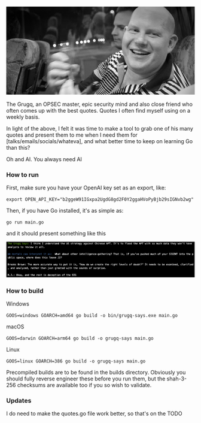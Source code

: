 

![](img/thegrugq.jpg)

The Grugq, an OPSEC master, epic security mind and also close friend who often comes up with the best quotes. Quotes I often find myself using on a weekly basis. 

In light of the above, I felt it was time to make a tool to grab one of his many quotes and present them to me when I need them for [talks/emails/socials/whateva], and what better time to keep on learning Go than this?

Oh and AI. You always need AI

### How to run

First, make sure you have your OpenAI key set as an export, like:

```
export OPEN_API_KEY="b2ggeW91IGxpa2UgdG8gd2F0Y2ggaHVoPyBjb29sIGNvb2wg"
```

Then, if you have Go installed, it's as simple as:

```
go run main.go
```

and it should present something like this

![](img/what.png)

### How to build

Windows

```
GOOS=windows GOARCH=amd64 go build -o bin/grugq-says.exe main.go
``` 

macOS

```
GOOS=darwin GOARCH=arm64 go build -o grugq-says main.go
```
Linux

```
GOOS=linux GOARCH=386 go build -o grugq-says main.go
```

Precompiled builds are to be found in the builds directory. Obviously you should fully reverse engineer these before you run them, but the shah-3-256 checksums are available too if you so wish to validate. 

### Updates

I do need to make the quotes.go file work better, so that's on the TODO